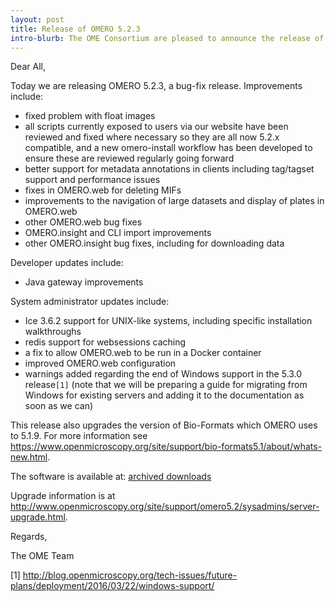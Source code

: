 ```yaml
---
layout: post
title: Release of OMERO 5.2.3
intro-blurb: The OME Consortium are pleased to announce the release of OMERO 5.2.3
---
```

Dear All,

Today we are releasing OMERO 5.2.3, a bug-fix release. Improvements include:

-  fixed problem with float images
-  all scripts currently exposed to users via our website have been reviewed and fixed where necessary so they are all now 5.2.x compatible, and a new omero-install workflow has been developed to ensure these are reviewed regularly going forward
-  better support for metadata annotations in clients including tag/tagset support and performance issues
-  fixes in OMERO.web for deleting MIFs
-  improvements to the navigation of large datasets and display of plates in OMERO.web
-  other OMERO.web bug fixes
-  OMERO.insight and CLI import improvements
-  other OMERO.insight bug fixes, including for downloading data

Developer updates include:
 
-  Java gateway improvements

System administrator updates include:
 
-  Ice 3.6.2 support for UNIX-like systems, including specific installation walkthroughs
-  redis support for websessions caching
-  a fix to allow OMERO.web to be run in a Docker container
-  improved OMERO.web configuration
-  warnings added regarding the end of Windows support in the 5.3.0 release`[1]` (note that we will be preparing a guide for migrating from Windows for existing servers and adding it to the documentation as soon as we can)

This release also upgrades the version of Bio-Formats which OMERO uses to
5.1.9. For more information see https://www.openmicroscopy.org/site/support/bio-formats5.1/about/whats-new.html.

The software is available at:
[archived downloads](http://downloads.openmicroscopy.org/omero/5.2.3)

Upgrade information is at http://www.openmicroscopy.org/site/support/omero5.2/sysadmins/server-upgrade.html.

Regards,

The OME Team

[1] http://blog.openmicroscopy.org/tech-issues/future-plans/deployment/2016/03/22/windows-support/
